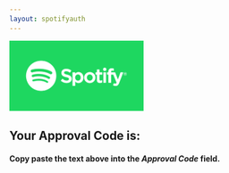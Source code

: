 ```yaml
---
layout: spotifyauth
---
```


<img src="/images/spotlogo.png" height="126" width="240"/>  

## Your Approval Code is:

<div class="approvalDiv">
<span id="approvalCode"></span>
</div>

#### Copy paste the text above into the *Approval Code* field.
